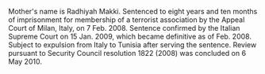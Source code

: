  Mother's name is Radhiyah Makki. Sentenced to eight years and ten months of 
imprisonment for membership of a terrorist association by the Appeal Court of 
Milan, Italy, on 7 Feb. 2008. Sentence confirmed by the Italian Supreme Court 
on 15 Jan. 2009, which became definitive as of Feb. 2008. Subject to expulsion 
from Italy to Tunisia after serving the sentence. Review pursuant to Security 
Council resolution 1822 (2008) was concluded on 6 May 2010. 
